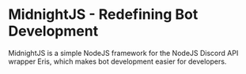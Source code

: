 # MidnightJS - Redefining Bot Development

MidnightJS is a simple NodeJS framework for the NodeJS Discord API wrapper Eris, which makes bot development easier for developers.